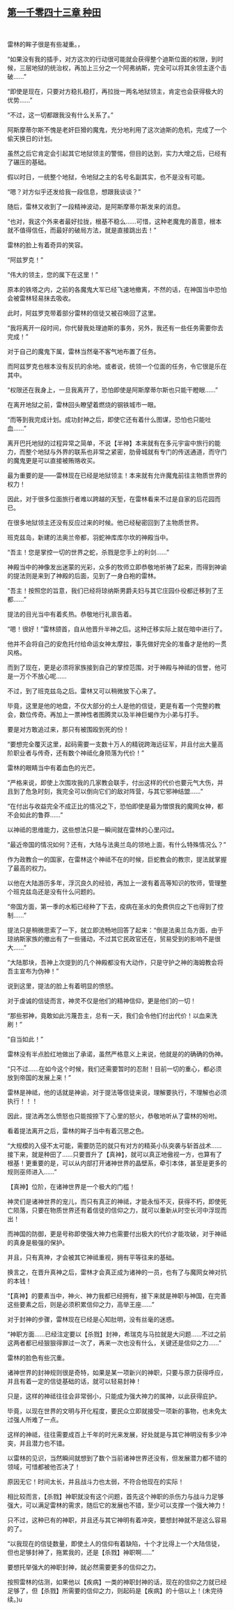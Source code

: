 ## [第一千零四十三章 种田](https://www.xxbiquge.com/11_11222/9047219.html)
﻿

  雷林的眸子很是有些凝重。，

  “如果没有我的插手，对方这次的行动很可能就会获得整个迪斯位面的权限，到时候，三层地狱的统治权，再加上三分之一个阿弗纳斯，完全可以将其余领主逐个击破……”

  “即使是现在，只要对方稳扎稳打，再拉拢一两名地狱领主，肯定也会获得极大的优势……”

  “不过，这一切都跟我没有什么关系了。”

  阿斯摩蒂尔斯不愧是老奸巨猾的魔鬼，充分地利用了这次迪斯的危机，完成了一个偷天换日的计划。

  虽然之后它肯定会引起其它地狱领主的警惕，但目的达到，实力大增之后，已经有了碾压的基础。

  假以时日，一统整个地狱，令地狱之主的名号名副其实，也不是没有可能。

  “嗯？对方似乎还发给我一段信息，想跟我谈谈？”

  随后，雷林又收到了一段精神波动，是阿斯摩蒂尔斯发来的消息。

  “也对，我这个外来者最好拉拢，根基不稳么……可惜，这种老魔鬼的善意，根本就不值得信任，而最好的破局方法，就是直接跳出去！”

  雷林的脸上有着奇异的笑容。

  “阿兹罗克！”

  “伟大的领主，您的属下在这里！”

  原本的铁塔之内，之前的各魔鬼大军已经飞速地撤离，不然的话，在神国当中恐怕会被雷林轻易抹去吸收。

  此时，阿兹罗克带着部分雷林的信徒又被召唤回了这里。

  “我将离开一段时间，你代替我处理迪斯的事务，另外，我还有一些任务需要你去完成！”

  对于自己的魔鬼下属，雷林当然毫不客气地布置了任务。

  而阿兹罗克也根本没有反抗的余地。或者说，统领一个位面的任务，令它很是乐在其中。

  “权限还在我身上，一旦我离开了，恐怕即使是阿斯摩蒂尔斯也只能干瞪眼……”

  在离开地狱之前，雷林回头瞭望着燃烧的钢铁城市一眼。

  “而等到我完成计划。成功封神之后，即使它还有着什么图谋，恐怕也只能吐血……”

  离开巴托地狱的过程异常之简单，不说【半神】本来就有在多元宇宙中旅行的能力，而整个地狱与外界的联系也非常之紧密，肋骨城就有专门的传送通道，而守门的魔鬼更是可以直接被贿赂收买。

  最为重要的是——雷林现在已经是地狱领主！本来就有允许魔鬼前往主物质世界的权力！

  因此，对于很多位面旅行者难以跨越的天堑，在雷林看来不过是自家的后花园而已。

  在很多地狱领主还没有反应过来的时候。他已经秘密回到了主物质世界。

  班克兹岛，新建的法奥兰帝都，羽蛇神库库尔坎的神殿当中。

  “吾主！您是掌控一切的世界之蛇，杀戮是您手上的利剑……”

  神殿当中的神像发出迷蒙的光彩，众多的牧师立即恭敬地祈祷了起来，而得到神谕的提法则是来到了神殿的后面，见到了一身白袍的雷林。

  “吾主！按照您的旨意，我们已经将琼纳斯男爵夫妇与其它庄园仆役都迁移到了王都……”

  提法的目光当中有着炙热。恭敬地行礼禀告着。

  “嗯！很好！”雷林颌首，自从他晋升半神之后。这种迁移实际上就在暗中进行了。

  他并不会将自己的安危托付给命运女神太摩拉，事先做好完全的准备才是他的一贯风格。

  而到了现在，更是必须将家族接到自己的掌控范围，对于神殿与神祗的信誉，他可是一万个不放心呢……

  不过，到了班克兹岛之后。雷林又可以稍微放下心来了。

  毕竟，这里是他的地盘，不仅大部分的土人是他的信徒，更是有着一个完整的教会，数位传奇。再加上一票神性者图腾灵以及半神巨蝎作为小弟与打手。

  要是对方敢追过来，那只有被围殴到死的份！

  “要想完全覆灭这里，起码需要一支数十万人的精锐跨海远征军，并且付出大量高阶职业者与传奇，还有数个神祗化身陨落为代价！”

  雷林的眼睛当中有着血色的光芒。

  “严格来说，即使上次围攻我的几家教会联手，付出这样的代价也要元气大伤，并且到了危急时刻，我完全可以倒向它们的敌对阵营，与其它邪神结盟……”

  “在付出与收益完全不成正比的情况之下，恐怕即使是最为憎恨我的魔网女神，都不会如此的鲁莽……”

  以神祗的思维能力，这些想法只是一瞬间就在雷林的心里闪过。

  “最近帝国的情况如何？还有，大陆与法奥兰岛的领地上面，有什么特殊情况么？”

  作为政教合一的国家，在雷林这个神祗不在的时候，巨蛇教会的教宗，提法就掌握了最高的权力。

  以他在大陆游历多年，浮沉良久的经验，再加上一波有着高等知识的牧师，管理整个班克兹岛还是没有什么问题的。

  “帝国方面，第一季的水稻已经种了下去，疫病在圣水的免费供应之下也得到了控制……”

  提法只是稍微思索了一下，就立即流畅地回答了起来：“倒是法奥兰岛方面，由于琼纳斯家族的撤出有了一些骚动，不过其它民政官还在，贸易受到的影响不是很大……”

  “大陆那块，吾神上次提到的几个神殿都没有大动作，只是守护之神的海姆教会将吾主宣布为伪神！”

  说到这里，提法的脸上有着明显的愤怒。

  对于虔诚的信徒而言，神灵不仅是他们的精神信仰，更是他们的一切！

  “那些邪神，竟敢如此污蔑吾主，总有一天，我们会令他们付出代价！以血来洗刷！”

  “自当如此！”

  雷林没有半点脸红地做出了承诺，虽然严格意义上来说，他就是的的确确的伪神。

  “只不过……在如今这个时候，我们还需要暂时的忍耐！目前一切的重心，都必须放到帝国的发展上来！”

  雷林是神祗，他的话就是神谕，对于提法等信徒来说，理解要执行，不理解也必须执行！！！

  因此，提法再怎么愤怒也只能按捺下了心里的怒火，恭敬地听从了雷林的吩咐。

  看着提法离开之后，雷林的眸子当中有着沉思之色。

  “大规模的入侵不太可能，需要防范的就只有对方的精英小队突袭与斩首战术……接下来，就是种田了……只要晋升了【真神】，就可以真正地傲视一方，也算有了根基！更重要的是，可以从内部打开诸神世界的晶壁系，牵引本体，甚至是更多的规则巫师进入……”

  【真神】位阶，在诸神世界是一个极大的门槛！

  神灵们是诸神世界的宠儿，而只有真正的神祗，才能永恒不灭，获得不朽，即使死亡陨落，只要在物质世界还有着信徒的信仰之力，就可以重新从时空长河中浮现而出！

  而神国的防御，更是号称即使强大神力也需要付出极大的代价才能攻破，对于神祗的真身是极强的保护。

  并且，只有真神，才会被其它神祗重视，拥有平等往来的基础。

  换言之，在晋升真神之后，雷林才会真正成为诸神的一员，也有了与魔网女神对抗的本钱！

  “【真神】的要素当中，神火、神力我都已经拥有，接下来就是神职与神国，在完善这些要素之后，则是必须积累信仰之力，高举王座……”

  对于封神的步骤，雷林现在已经是心知肚明，没有丝毫的迷惑。

  “神职方面……已经注定要以【杀戮】封神，希瑞克与马拉就是大问题……不过之前这两者都已经狠狠得罪过一次了，再来一次也没有什么，关键还是信仰之力……”

  雷林的脸色有些沉重。

  诸神世界的封神规则很是奇特，如果是某一项新兴的神职，只要与原力获得呼应，并且有着一定的信徒基础的话，就可以轻易封神！

  只是，这样的神祗往往会非常弱小，只能成为强大神力的属神，以此获得庇护。

  毕竟，以现在世界的文明与开化程度，要民众立即就接受一项新的事物，也未免太过强人所难了一点。

  这样的神祗，往往需要成百上千年的时光来发展，好处就是与其它神明没有多少冲突，并且潜力也不错。

  以雷林的见识，当然瞬间就想到了数个当前诸神世界还没有，但发展潜力都不错的领域，可惜都被他否决了！

  原因无它！时间太长，并且战斗力也太弱，不符合他现在的实际！

  相比较而言，【杀戮】神职就没有这个问题，首先这个神职的杀伤力与战斗力足够强大，可以满足雷林的需求，随后它的发展也不错，至少可以支撑一个强大神力！

  只不过，这种已有的神职，并且还与其它神明有着冲突，要想封神就不是这么容易的了。

  “以我现在的信徒数量，即使土人的信仰有着缺陷，十个才比得上一个大陆信徒，但也足够封神了，拖累我的，还是【杀戮】神职啊……”

  要想托举强大的神职封神，就必然需要更多的信仰之力。

  按照雷林的估测，如果他以【疾病】一类的神职封神的话，现在的信仰之力就已经足够了，但【杀戮】所需要的信仰之力，则起码是【疾病】的十倍以上！(未完待续。)u

  
